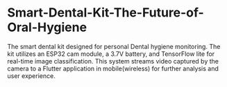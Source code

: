 # Smart-Dental-Kit-The-Future-of-Oral-Hygiene
The smart dental kit designed for personal Dental hygiene monitoring. The kit utilizes an ESP32 cam module, a 3.7V battery, and TensorFlow lite for real-time image classification. This system streams video captured by the camera to a Flutter application in mobile(wireless) for further analysis and user experience.
